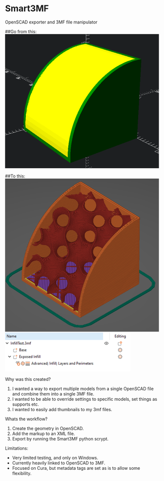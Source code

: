# Smart3MF
OpenSCAD exporter and 3MF file manipulator

##Go from this:
![Quick render in OpenSCAD](/OpenSCAD.PNG)

##To this:
![Screenshot inside PrusaSlicer with a single object showing exposed infill](/Prusa1.PNG)
![Screenshot inside PrusaSlicer showing objects and settings](/Prusa2.PNG)

Why was this created?
1) I wanted a way to export multiple models from a single OpenSCAD file and combine them into a single 3MF file. 
2) I wanted to be able to override settings to specific models, set things as supports etc.
3) I wanted to easily add thumbnails to my 3mf files.

Whats the workflow?
1) Create the geometry in OpenSCAD.
2) Add the markup to an XML file.
3) Export by running the Smart3MF python scrypt.

Limitations:
- Very limited testing, and only on Windows.
- Currently heavily linked to OpenSCAD to 3MF.
- Focused on Cura, but metadata tags are set as is to allow some flexibility.

